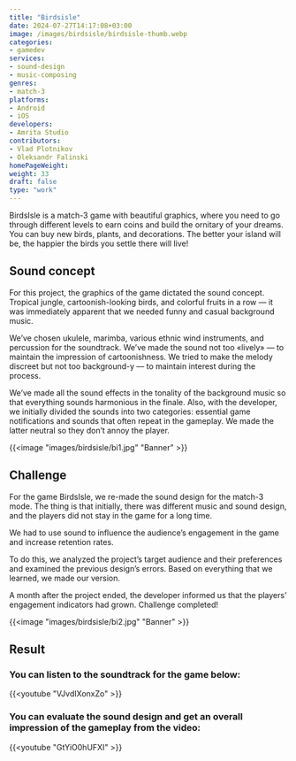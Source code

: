 ```yaml
---
title: "Birdsisle"
date: 2024-07-27T14:17:08+03:00
image: /images/birdsisle/birdsisle-thumb.webp
categories:
- gamedev
services:
- sound-design
- music-composing
genres:
- match-3
platforms:
- Android
- iOS
developers:
- Amrita Studio
contributors:
- Vlad Plotnikov
- Oleksandr Falinski
homePageWeight:
weight: 33
draft: false
type: "work"
---
```


BirdsIsle is a match-3 game with beautiful graphics, where you need to go through different levels to earn coins and build the ornitary of your dreams. You can buy new birds, plants, and decorations. The better your island will be, the happier the birds you settle there will live!

## Sound concept

For this project, the graphics of the game dictated the sound concept. Tropical jungle, cartoonish-looking birds, and colorful fruits in a row — it was immediately apparent that we needed funny and casual background music.

We’ve chosen ukulele, marimba, various ethnic wind instruments, and percussion for the soundtrack. We’ve made the sound not too «lively» — to maintain the impression of cartoonishness. We tried to make the melody discreet but not too background-y — to maintain interest during the process.

We’ve made all the sound effects in the tonality of the background music so that everything sounds harmonious in the finale. Also, with the developer, we initially divided the sounds into two categories: essential game notifications and sounds that often repeat in the gameplay. We made the latter neutral so they don’t annoy the player.

{{<image "images/birdsisle/bi1.jpg" "Banner"  >}}

## Challenge

For the game BirdsIsle, we re-made the sound design for the match-3 mode. The thing is that initially, there was different music and sound design, and the players did not stay in the game for a long time.

We had to use sound to influence the audience’s engagement in the game and increase retention rates.

To do this, we analyzed the project’s target audience and their preferences and examined the previous design’s errors. Based on everything that we learned, we made our version.

A month after the project ended, the developer informed us that the players’ engagement indicators had grown. Challenge completed!

{{<image "images/birdsisle/bi2.jpg" "Banner"  >}}

## Result

### You can listen to the soundtrack for the game below:

{{<youtube "VJvdIXonxZo" >}}

### You can evaluate the sound design and get an overall impression of the gameplay from the video:

{{<youtube "GtYiO0hUFXI" >}}